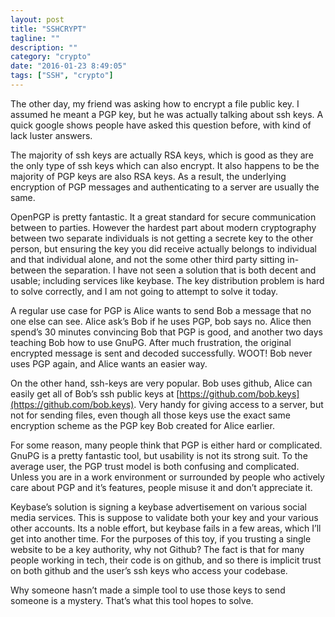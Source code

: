 ```yaml
---
layout: post
title: "SSHCRYPT"
tagline: ""
description: ""
category: "crypto"
date: "2016-01-23 8:49:05"
tags: ["SSH", "crypto"]
---
```


The other day, my friend was asking how to encrypt a file public key. I assumed he meant a PGP key, but he was actually talking about ssh keys. A quick google shows 
people have asked this question before, with kind of lack luster answers.

The majority of ssh keys are actually RSA keys, which is good as they are the only type of ssh keys which can also encrypt. It also happens to be the majority of PGP 
keys are also RSA keys. As a result, the underlying encryption of PGP messages and authenticating to a server are usually the same.

OpenPGP is pretty fantastic. It a great standard for secure communication between to parties. However the hardest part about modern cryptography between two separate 
individuals is not getting a secrete key to the other person, but ensuring the key you did receive actually belongs to individual and that individual alone, and not the 
some other third party sitting in-between the separation. I have not seen a solution that is both decent and usable; including services like keybase. The key 
distribution problem is hard to solve correctly, and I am not going to attempt to solve it today.

A regular use case for PGP is Alice wants to send Bob a message that no one else can see. Alice ask’s Bob if he uses PGP, bob says no. Alice then spend’s 30 minutes 
convincing Bob that PGP is good, and another two days teaching Bob how to use GnuPG. After much frustration, the original encrypted message is sent and decoded 
successfully. WOOT! Bob never uses PGP again, and Alice wants an easier way.

On the other hand, ssh-keys are very popular. Bob uses github, Alice can easily get all of Bob’s ssh public keys at 
[https://github.com/bob.keys](https://github.com/bob.keys). Very handy for giving access to a server, but not for sending files, even though all those keys use the 
exact same encryption scheme as the PGP key Bob created for Alice earlier.

For some reason, many people think that PGP is either hard or complicated. GnuPG is a pretty fantastic tool, but usability is not its strong suit. To the average user, 
the PGP trust model is both confusing and complicated. Unless you are in a work environment or surrounded by people who actively care about PGP and it’s features, 
people misuse it and don’t appreciate it.

Keybase’s solution is signing a keybase advertisement on various social media services. This is suppose to validate both your key and your various other accounts. Its a 
noble effort, but keybase fails in a few areas, which I’ll get into another time. For the purposes of this toy, if you trusting a single website to be a key authority, 
why not Github? The fact is that for many people working in tech, their code is on github, and so there is implicit trust on both github and the user’s ssh keys who 
access your codebase.

Why someone hasn’t made a simple tool to use those keys to send someone is a mystery. That’s what this tool hopes to solve.
